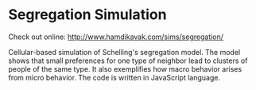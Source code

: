 Segregation Simulation
======================
Check out online: http://www.hamdikavak.com/sims/segregation/

Cellular-based simulation of Schelling's segregation model. The model shows that small preferences for one type of neighbor lead to clusters of people of the same type. It also exemplifies how macro behavior arises from micro behavior. 
The code is written in JavaScript language.